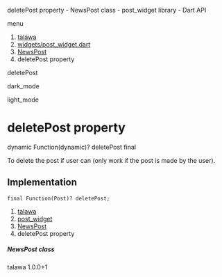 




deletePost property - NewsPost class - post\_widget library - Dart API







menu

1. [talawa](../../index.html)
2. [widgets/post\_widget.dart](../../file-___home_harshil_Desktop_open-source_palisadoes_talawa_lib_widgets_post_widget/)
3. [NewsPost](../../file-___home_harshil_Desktop_open-source_palisadoes_talawa_lib_widgets_post_widget/NewsPost-class.html)
4. deletePost property

deletePost


dark\_mode

light\_mode




# deletePost property


dynamic Function(dynamic)?
deletePost
final

To delete the post if user can (only work if the post is made by the user).


## Implementation

```
final Function(Post)? deletePost;
```

 


1. [talawa](../../index.html)
2. [post\_widget](../../file-___home_harshil_Desktop_open-source_palisadoes_talawa_lib_widgets_post_widget/)
3. [NewsPost](../../file-___home_harshil_Desktop_open-source_palisadoes_talawa_lib_widgets_post_widget/NewsPost-class.html)
4. deletePost property

##### NewsPost class





talawa
1.0.0+1






